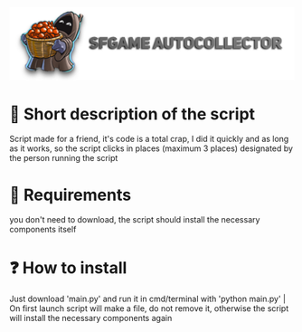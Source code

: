 ![alt text](https://github.com/LordQuerix/SFgame-autocollector/blob/main/sf%20game%20autocollector.png)

# 📝 Short description of the script
Script made for a friend, it's code is a total crap, I did it quickly and as long as it works, so the script clicks in places (maximum 3 places) designated by the person running the script

# 🤖 Requirements
you don't need to download, the script should install the necessary components itself

# ❓ How to install
Just download 'main.py' and run it in cmd/terminal with 'python main.py' | On first launch script will make a file, do not remove it, otherwise the script will install the necessary components again
